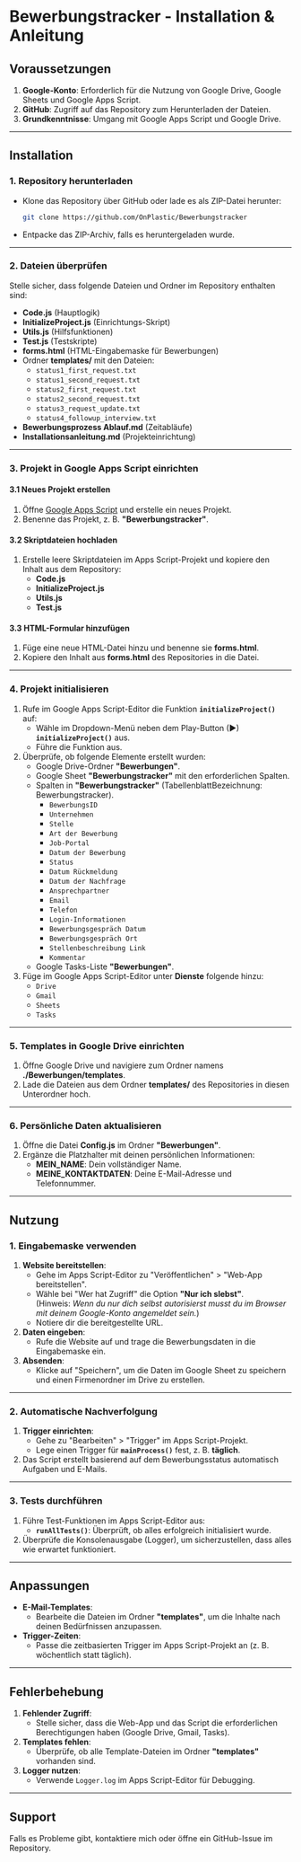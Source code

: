 # Bewerbungstracker - Installation & Anleitung

## Voraussetzungen

1. **Google-Konto**: Erforderlich für die Nutzung von Google Drive, Google Sheets und Google Apps Script.
2. **GitHub**: Zugriff auf das Repository zum Herunterladen der Dateien.
3. **Grundkenntnisse**: Umgang mit Google Apps Script und Google Drive.

---

## Installation

### 1. Repository herunterladen

- Klone das Repository über GitHub oder lade es als ZIP-Datei herunter:

  ```bash
  git clone https://github.com/OnPlastic/Bewerbungstracker
  ```

- Entpacke das ZIP-Archiv, falls es heruntergeladen wurde.

---

### 2. Dateien überprüfen

Stelle sicher, dass folgende Dateien und Ordner im Repository enthalten sind:

- **Code.js** (Hauptlogik)
- **InitializeProject.js** (Einrichtungs-Skript)
- **Utils.js** (Hilfsfunktionen)
- **Test.js** (Testskripte)
- **forms.html** (HTML-Eingabemaske für Bewerbungen)
- Ordner **templates/** mit den Dateien:
  - `status1_first_request.txt`
  - `status1_second_request.txt`
  - `status2_first_request.txt`
  - `status2_second_request.txt`
  - `status3_request_update.txt`
  - `status4_followup_interview.txt`
- **Bewerbungsprozess Ablauf.md** (Zeitabläufe)
- **Installationsanleitung.md** (Projekteinrichtung)

---

### 3. Projekt in Google Apps Script einrichten

#### 3.1 Neues Projekt erstellen

1. Öffne [Google Apps Script](https://script.google.com/) und erstelle ein neues Projekt.
2. Benenne das Projekt, z. B. **"Bewerbungstracker"**.

#### 3.2 Skriptdateien hochladen

1. Erstelle leere Skriptdateien im Apps Script-Projekt und kopiere den Inhalt aus dem Repository:
   - **Code.js**
   - **InitializeProject.js**
   - **Utils.js**
   - **Test.js**

#### 3.3 HTML-Formular hinzufügen

1. Füge eine neue HTML-Datei hinzu und benenne sie **forms.html**.
2. Kopiere den Inhalt aus **forms.html** des Repositories in die Datei.

---

### 4. Projekt initialisieren

1. Rufe im Google Apps Script-Editor die Funktion **`initializeProject()`** auf:
   - Wähle im Dropdown-Menü neben dem Play-Button (▶) **`initializeProject()`** aus.
   - Führe die Funktion aus.
2. Überprüfe, ob folgende Elemente erstellt wurden:
   - Google Drive-Ordner **"Bewerbungen"**.
   - Google Sheet **"Bewerbungstracker"** mit den erforderlichen Spalten.
   - Spalten in **"Bewerbungstracker"** (TabellenblattBezeichnung: Bewerbungstracker).
     - `BewerbungsID`
     - `Unternehmen`
     - `Stelle`
     - `Art der Bewerbung`
     - `Job-Portal`
     - `Datum der Bewerbung`
     - `Status`
     - `Datum Rückmeldung`
     - `Datum der Nachfrage`
     - `Ansprechpartner`
     - `Email`
     - `Telefon`
     - `Login-Informationen`
     - `Bewerbungsgespräch Datum`
     - `Bewerbungsgespräch Ort`
     - `Stellenbeschreibung Link`
     - `Kommentar`
   - Google Tasks-Liste **"Bewerbungen"**.
3. Füge im Google Apps Script-Editor unter **Dienste** folgende hinzu:
   - `Drive`
   - `Gmail`
   - `Sheets`
   - `Tasks`

---

### 5. Templates in Google Drive einrichten

1. Öffne Google Drive und navigiere zum Ordner namens **./Bewerbungen/templates**.
2. Lade die Dateien aus dem Ordner **templates/** des Repositories in diesen Unterordner hoch.

---

### 6. Persönliche Daten aktualisieren

1. Öffne die Datei **Config.js** im Ordner **"Bewerbungen"**.
2. Ergänze die Platzhalter mit deinen persönlichen Informationen:
   - **MEIN_NAME**: Dein vollständiger Name.
   - **MEINE_KONTAKTDATEN**: Deine E-Mail-Adresse und Telefonnummer.

---

## Nutzung

### 1. Eingabemaske verwenden

1. **Website bereitstellen**:
   - Gehe im Apps Script-Editor zu "Veröffentlichen" > "Web-App bereitstellen".
   - Wähle bei "Wer hat Zugriff" die Option **"Nur ich slebst"**.  
     (Hinweis: _Wenn du nur dich selbst autorisierst musst du im Browser mit deinem Google-Konto angemeldet sein._)
   - Notiere dir die bereitgestellte URL.
2. **Daten eingeben**:
   - Rufe die Website auf und trage die Bewerbungsdaten in die Eingabemaske ein.
3. **Absenden**:
   - Klicke auf "Speichern", um die Daten im Google Sheet zu speichern und einen Firmenordner im Drive zu erstellen.

---

### 2. Automatische Nachverfolgung

1. **Trigger einrichten**:
   - Gehe zu "Bearbeiten" > "Trigger" im Apps Script-Projekt.
   - Lege einen Trigger für **`mainProcess()`** fest, z. B. **täglich**.
2. Das Script erstellt basierend auf dem Bewerbungsstatus automatisch Aufgaben und E-Mails.

---

### 3. Tests durchführen

1. Führe Test-Funktionen im Apps Script-Editor aus:
   - **`runAllTests()`**: Überprüft, ob alles erfolgreich initialisiert wurde.
2. Überprüfe die Konsolenausgabe (Logger), um sicherzustellen, dass alles wie erwartet funktioniert.

---

## Anpassungen

- **E-Mail-Templates**:
  - Bearbeite die Dateien im Ordner **"templates"**, um die Inhalte nach deinen Bedürfnissen anzupassen.
- **Trigger-Zeiten**:
  - Passe die zeitbasierten Trigger im Apps Script-Projekt an (z. B. wöchentlich statt täglich).

---

## Fehlerbehebung

1. **Fehlender Zugriff**:
   - Stelle sicher, dass die Web-App und das Script die erforderlichen Berechtigungen haben (Google Drive, Gmail, Tasks).
2. **Templates fehlen**:
   - Überprüfe, ob alle Template-Dateien im Ordner **"templates"** vorhanden sind.
3. **Logger nutzen**:
   - Verwende `Logger.log` im Apps Script-Editor für Debugging.

---

## Support

Falls es Probleme gibt, kontaktiere mich oder öffne ein GitHub-Issue im Repository.
